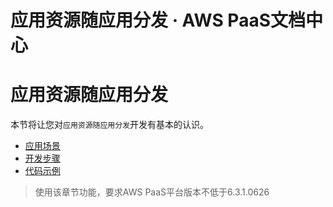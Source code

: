 # 应用资源随应用分发 · AWS PaaS文档中心

# 应用资源随应用分发

本节将让您对`应用资源随应用分发`开发有基本的认识。

  * [应用场景](<appresdist_scenes.html>)
  * [开发步骤](<appresdist_dev.html>)
  * [代码示例](<appresdist_sample.html>)

> 使用该章节功能，要求AWS PaaS平台版本不低于6.3.1.0626